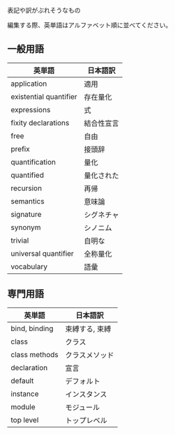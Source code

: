 表記や訳がぶれそうなもの

編集する際、英単語はアルファベット順に並べてください。

## 一般用語

|英単語|日本語訳|
|--|--|
|application|適用|
|existential quantifier|存在量化|
|expressions|式|
|fixity declarations|結合性宣言|
|free|自由|
|prefix|接頭辞|
|quantification|量化|
|quantified|量化された|
|recursion|再帰|
|semantics|意味論|
|signature|シグネチャ|
|synonym|シノニム|
|trivial|自明な|
|universal quantifier|全称量化|
|vocabulary|語彙|

## 専門用語
|英単語|日本語訳|
|--|--|
|bind, binding|束縛する, 束縛|
|class|クラス|
|class methods|クラスメソッド|
|declaration|宣言|
|default|デフォルト|
|instance|インスタンス|
|module|モジュール|
|top level|トップレベル|
